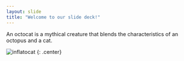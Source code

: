```yaml
---
layout: slide
title: "Welcome to our slide deck!"
---
```


An octocat is a mythical creature that blends the characteristics of an octopus and a cat.

![inflatocat](https://octodex.github.com/images/inflatocat.png)
{: .center}
